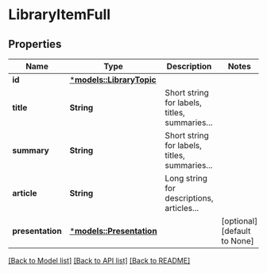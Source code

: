 # LibraryItemFull

## Properties
Name | Type | Description | Notes
------------ | ------------- | ------------- | -------------
**id** | [***models::LibraryTopic**](libraryTopic.md) |  | 
**title** | **String** | Short string for labels, titles, summaries... | 
**summary** | **String** | Short string for labels, titles, summaries... | 
**article** | **String** | Long string for descriptions, articles... | 
**presentation** | [***models::Presentation**](presentation.md) |  | [optional] [default to None]

[[Back to Model list]](../README.md#documentation-for-models) [[Back to API list]](../README.md#documentation-for-api-endpoints) [[Back to README]](../README.md)


